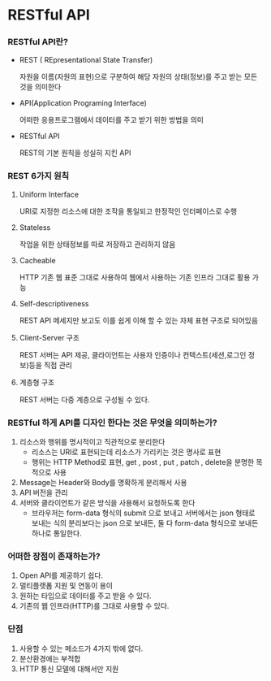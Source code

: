 # RESTful API

### RESTful API란?

- REST ( REpresentational State Transfer)  

  자원을 이름(자원의 표현)으로 구분하여 해당 자원의 상태(정보)를 주고 받는 모든 것을 의미한다

- API(Application Programing Interface)

  어떠한 응용프로그램에서 데이터를 주고 받기 위한 방법을 의미

- RESTful API

  REST의 기본 원칙을 성실히 지킨 API

### REST 6가지 원칙

1. Uniform Interface

   URI로 지정한 리소스에 대한 조작을 통일되고 한정적인 인터페이스로 수행

2. Stateless

   작업을 위한 상태정보를 따로 저장하고 관리하지 않음

3. Cacheable

   HTTP 기존 웹 표준 그대로 사용하여 웹에서 사용하는 기존 인프라 그대로 활용 가능

4. Self-descriptiveness

   REST API 메세지만 보고도 이를 쉽게 이해 할 수 있는 자체 표현 구조로 되어있음

5. Client-Server 구조

   REST 서버는 API 제공, 클라이언트는 사용자 인증이나 컨텍스트(세션,로그인 정보)등을 직접 관리

6. 계층형 구조

   REST 서버는 다중 계층으로 구성될 수 있다.

### RESTful 하게 API를 디자인 한다는 것은 무엇을 의미하는가?

1. 리소스와 행위를 명시적이고 직관적으로 분리한다
   - 리소스는 URI로 표현되는데 리소스가 가리키는 것은 명사로 표현
   - 행위는 HTTP Method로 표현, get , post , put , patch , delete을 분명한 목적으로 사용
2. Message는 Header와 Body를 명확하게 분리해서 사용
3. API 버전을 관리
4. 서버와 클라이언트가 같은 방식을 사용해서 요청하도록 한다
   - 브라우저는 form-data 형식의 submit 으로 보내고 서버에서는 json 형태로 보내는 식의 분리보다는 json 으로 보내든, 둘 다 form-data 형식으로 보내든 하나로 통일한다.

### 어떠한 장점이 존재하는가?

1. Open API를 제공하기 쉽다.
2. 멀티플랫폼 지원 및 연동이 용이
3. 원하는 타입으로 데이터를 주고 받을 수 있다.
4. 기존의 웹 인프라(HTTP)를 그대로 사용할 수 있다.

### 단점

1. 사용할 수 있는 메소드가 4가지 밖에 없다.
2. 분산환경에는 부적합
3. HTTP 통신 모델에 대해서만 지원

